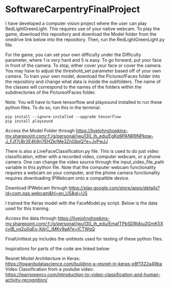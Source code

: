 # SoftwareCarpentryFinalProject

I have developed a computer vision project where the user can play RedLightGreenLight. This requires use of your native webcam.
To play the game, download this repository and download the Model folder from the onedrive link below into the repository. Then, run the RedLightGreenLight.py file.

For the game, you can set your own difficulty under the Difficulty parameter, where 1 is very hard and 5 is easy. To go forward, put your face in front of the camera. To stop, either cover your face or cover the camera. You may have to adjust the threshold_set parameter based off of your own camera.
To train your own model, download the PictureofFaces folder into the repository and change what data is inside the subfolders. The name of the classes will correspond to the names of the folders within the subdirectories of the PictureofFaces folder.

Note: You will have to have tensorflow and playsound installed to run these python files. To do so, run this in the terminal:

```
pip install --ignore-installed --upgrade tensorflow
pip install playsound
```

Access the Model Folder through
https://livejohnshopkins-my.sharepoint.com/:f:/g/personal/jwu130_jh_edu/EgKg9PANR9NPkpw-J_FJf7cBr2E4h9n7EHZkrMe3ZnGbxQ?e=JvPwJJ

There is also a LiveFaceClassification.py file. This is used to do just video classification, either with a recorded video, computer webcam, or a phone camera. One can change the video source through the input_video_file_path variable in this python file. Note that the computer webcam functionality requires a webcam on your computer, and the phone camera functionality requires downloading IPWebcam onto a compatible device.

Download IPWebcam through
https://play.google.com/store/apps/details?id=com.pas.webcam&hl=en_US&gl=US

I trained the Keras model with the FaceModel.py script. Below is the data used for this training.

Access the data through
https://livejohnshopkins-my.sharepoint.com/:f:/g/personal/jwu130_jh_edu/EmafTPbSDRtAiu2GmK5XcyIB_yq2u0qEx-XdrC_iMKy9aA?e=lCTWgQ

FinalUnittest.py includes the unittests used for testing of these python files.



Inspirations for parts of the code are linked below:

Resnet Model Architecture in Keras: https://towardsdatascience.com/building-a-resnet-in-keras-e8f1322a49ba
Video Classification from a youtube video: https://learnopencv.com/introduction-to-video-classification-and-human-activity-recognition/

